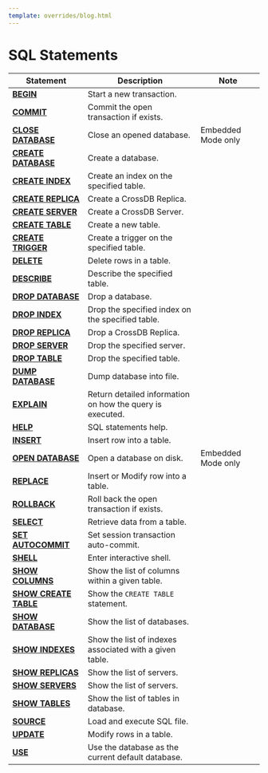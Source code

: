 ```yaml
---
template: overrides/blog.html
---
```


# SQL Statements

 Statement                 							| Description        						| Note
 ----                  								| ----               						| ----
[**BEGIN**](../transaction/#begin-transaction)      | Start a new transaction. 					|
[**COMMIT**](../transaction/#commit-transaction)    | Commit the open transaction if exists.	|
[**CLOSE DATABASE**](../database/#close-database)   | Close an opened database.					| Embedded Mode only
[**CREATE DATABASE**](../database/#create-database) | Create a database.						|
[**CREATE INDEX**](../indexes/#create-index) 		| Create an index on the specified table.	|
[**CREATE REPLICA**](../replication/#create-replication) | Create a CrossDB Replica.	     		|
[**CREATE SERVER**](../server/#create-server) 		| Create a CrossDB Server.					|
[**CREATE TABLE**](../table/#create-table) 			| Create a new table.						|
[**CREATE TRIGGER**](../trigger/#create-trigger) 	| Create a trigger  on the specified table.	|
[**DELETE**](../dml/#delete) 						| Delete rows in a table.					|
[**DESCRIBE**](../table/#show-table-columns) 		| Describe the specified table.				|
[**DROP DATABASE**](../database/#drop-database) 	| Drop a database.							|
[**DROP INDEX**](../indexes/#drop-index) 			| Drop the specified index on the specified table.	|
[**DROP REPLICA**](../replication/#drop-replication)    | Drop a CrossDB Replica.	     		    |
[**DROP SERVER**](../server/#drop-server) 			| Drop the specified server.				|
[**DROP TABLE**](../table/#drop-table) 				| Drop the specified table.					|
[**DUMP DATABASE**](../backup/#dump-database)  		| Dump database into file.		            |
[**EXPLAIN**](../dml/#explain) 				        | Return detailed information on how the query is executed.      |
[**HELP**](../misc/#help) 				            | SQL statements help.                      |
[**INSERT**](../dml/#insert) 						| Insert row into a table.					|
[**OPEN DATABASE**](../database/#open-database)     | Open a database on disk.					| Embedded Mode only
[**REPLACE**](../dml/#replace) 						| Insert or Modify row into a table.		|
[**ROLLBACK**](../transaction/#rollback-transaction) | Roll back the open transaction if exists.|
[**SELECT**](../dml/#select) 						| Retrieve data from a table.				|
[**SET AUTOCOMMIT**](../transaction/#set-auto-commit) | Set session transaction auto-commit.	|
[**SHELL**](../misc/#shell) 						| Enter interactive shell.					|
[**SHOW COLUMNS**](../table/#show-table-columns) 	| Show the list of columns within a given table.	|
[**SHOW CREATE TABLE**](../table/#show-create-table) | Show the `CREATE TABLE` statement.		|
[**SHOW DATABASE**](../database/#show-databases)    | Show the list of databases.				|
[**SHOW INDEXES**](../indexes/#show-index)          | Show the list of indexes associated with a given table.	       |
[**SHOW REPLICAS**](../replication/#show-replication)  | Show the list of servers.					|
[**SHOW SERVERS**](../server/#show-servers) 		| Show the list of servers.					|
[**SHOW TABLES**](../table/#show-all-tables)        | Show the list of tables in database.		|
[**SOURCE**](../backup/#source)        				| Load and execute SQL file.		        |
[**UPDATE**](../dml/#update) 						| Modify rows in a table.					|
[**USE**](../database/#use-database) 				| Use the database as the current default database.	|

<!--
[**REPLACE**](../transaction/#rollback-transaction) | Check if `PRIMARY KEY` exits will delete old row, then insert.  | TBD
[**RENAME INDEX**](../indexes/#rename-index) 			| Rename index.		    					| TBD
[**RENAME TABLE**](../table/#rename-table) 			| Rename table.			 					| TBD
[**CREATE SERVER**](../server/#create-server)       | Create a server.							| TBD
[**ALTER DATABASE**](../database/#modify-database)  | Modify database.   						| TBD
[**ALTER INDEX**](../indexes/#modify-index)           | Modify index.      						| TBD
[**ALTER SERVER**](../server/#modify-server)        | Modify server.     						| TBD
[**ALTER TABLE**](../table/#modify-table)           | Modify table.      						| TBD
[**LOCK TABLES**](../transaction/#lock-tables) 		| Lock tables manually.						| TBD
[**SET TRANSACTION**](../transaction/#set-isolation-level) | Set session transaction isolation level.	| TBD
[**SHOW CREATE DATABASE**](../database/#show-create-database) | Show the `CREATE DATABASE` statement.	|
[**SHOW SERVERS**](../server/#show-servers)         | Show the list of servers.					| TBD
[**DROP SERVER**](../server/#drop-server)           | Drop a server.							|
[**SHOW SESSIONS**](../status/#show-sessions) 		| Show the list of sessions.				| TBD
[**SHOW STATUS**](../status/#show-status) 			| Show CrossDB status.						| TBD
[**SHOW TABLE STATUS**](../table/#show-table-status) | Show the list of tables in database.		| TBD
[**START TRANSACTION**](../transaction/#begin-transaction) | Start a new transaction.			| TBD
[**TRUNCATE TABLE**](../table/#truncate-table) 		| Removes all rows from the table.			| TBD
-->